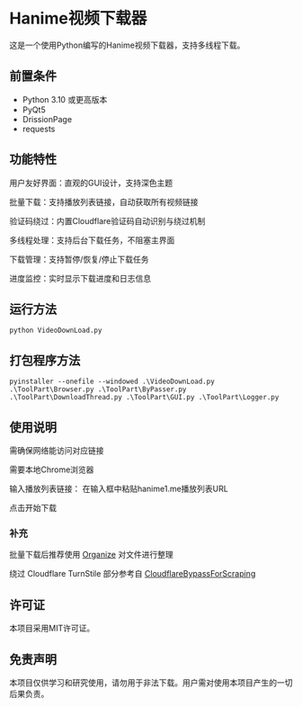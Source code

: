 # Hanime视频下载器

这是一个使用Python编写的Hanime视频下载器，支持多线程下载。

## 前置条件

- Python 3.10 或更高版本
- PyQt5
- DrissionPage
- requests

## 功能特性

用户友好界面：直观的GUI设计，支持深色主题

批量下载：支持播放列表链接，自动获取所有视频链接

验证码绕过：内置Cloudflare验证码自动识别与绕过机制

多线程处理：支持后台下载任务，不阻塞主界面

下载管理：支持暂停/恢复/停止下载任务

进度监控：实时显示下载进度和日志信息

## 运行方法

```
python VideoDownLoad.py
```

## 打包程序方法
```
pyinstaller --onefile --windowed .\VideoDownLoad.py .\ToolPart\Browser.py .\ToolPart\ByPasser.py .\ToolPart\DownloadThread.py .\ToolPart\GUI.py .\ToolPart\Logger.py 
```

## 使用说明
需确保网络能访问对应链接

需要本地Chrome浏览器

输入播放列表链接： 在输入框中粘贴hanime1.me播放列表URL

点击开始下载


### 补充
批量下载后推荐使用 [Organize](https://github.com/Evoltional/Organize) 对文件进行整理

绕过 Cloudflare TurnStile 部分参考自 [CloudflareBypassForScraping](https://github.com/sarperavci/CloudflareBypassForScraping)

## 许可证

本项目采用MIT许可证。

## 免责声明

本项目仅供学习和研究使用，请勿用于非法下载。用户需对使用本项目产生的一切后果负责。